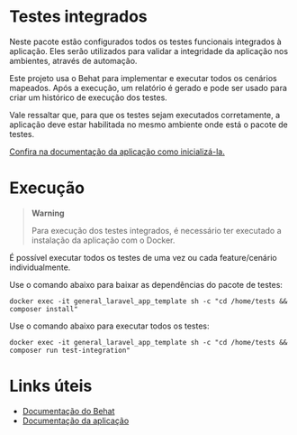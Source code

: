 # Testes integrados
Neste pacote estão configurados todos os testes funcionais integrados à aplicação. Eles serão utilizados para validar a integridade da aplicação nos ambientes, através de automação.

Este projeto usa o Behat para implementar e executar todos os cenários mapeados. Após a execução, um relatório é gerado e pode ser usado para criar um histórico de execução dos testes.

Vale ressaltar que, para que os testes sejam executados corretamente, a aplicação deve estar habilitada no mesmo ambiente onde está o pacote de testes.

[Confira na documentação da aplicação como inicializá-la.](../README.md)

# Execução
> **Warning**
>
> Para execução dos testes integrados, é necessário ter executado a instalação da aplicação com o Docker.

É possível executar todos os testes de uma vez ou cada feature/cenário individualmente.

Use o comando abaixo para baixar as dependências do pacote de testes:
```
docker exec -it general_laravel_app_template sh -c "cd /home/tests && composer install"
```

Use o comando abaixo para executar todos os testes:
```
docker exec -it general_laravel_app_template sh -c "cd /home/tests && composer run test-integration"
```

# Links úteis
- [Documentação do Behat](https://behat-docs.readthedocs.io/en/mvp1.0/)
- [Documentação da aplicação](../README.md)
